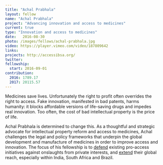 ```yaml
---
title: "Achal Prabhala"
layout: fellow
name: "Achal Prabhala"
project: "Advancing innovation and access to medicines"
current: true
type: "Innovation and access to medicines"
date:   2016-08-30
photo: /images/fellows/achal-prabhala.jpg
video: https://player.vimeo.com/video/187809642
links:
projects: http://accessibsa.org/
twitter:
fellowship:
  start: 2016-09-01
contribution:
  2016: 1789.17
  2017: 20115.57
---
```

Medicines save lives. Unfortunately the right to profit often overrides the right to access. Fake innovation, manifested in bad patents, harms humanity: it blocks affordable versions of life-saving drugs and impedes real innovation. Too often, the cost of bad intellectual property is the price of life.

Achal Prabhala is determined to change this. As a thoughtful and strategic advocate for intellectual property reform and access to medicines, Achal challenges the legal and policy frameworks that underpin the global development and manufacture of medicines in order to improve access and innovation. The focus of his fellowship is to [defend](http://blogs.wsj.com/indiarealtime/2015/03/19/inside-india-indias-fight-against-big-pharma-patents-is-a-just-war/) existing pro-access initiatives against onslaughts from private interests, and [extend](http://www.healthgap.org/op_ed_what_patent_reform_in_brazil_and_south_africa_can_mean) their global reach, especially within India, South Africa and Brazil.
